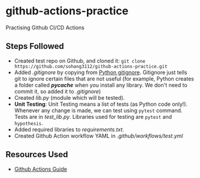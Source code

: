 # github-actions-practice
Practising Github CI/CD Actions

## Steps Followed
- Created test repo on Github, and cloned it: `git clone https://github.com/sohang3112/github-actions-practice.git`
- Added *.gitignore* by copying from [Python gitignore](https://github.com/github/gitignore/blob/main/Python.gitignore).
  Gitignore just tells git to ignore certain files that are not useful (for example, Python creates a folder called *__pycache__* when you install any library. We don't need to commit it, so added it to *.gitignore*)
- Created *lib.py* (module which will be tested).
- **Unit Testing**: Unit Testing means a list of tests (as Python code only!). Whenever any change is made, we can test using `pytest` command. Tests are in *test_lib.py*. Libraries used for testing are `pytest` and `hypothesis`.
- Added required libraries to *requirements.txt*.
- Created Github Action workflow YAML in *.github/workflows/test.yml*

## Resources Used
- [Github Actions Guide](https://github.com/readme/guides/sothebys-github-actions)

